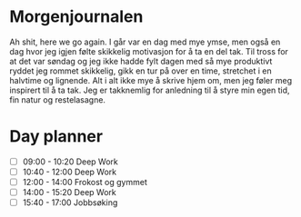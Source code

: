# Morgenjournalen
Ah shit, here we go again. I går var en dag med mye ymse, men også en dag hvor jeg igjen følte skikkelig motivasjon for å ta en del tak. Til tross for at det var søndag og jeg ikke hadde fylt dagen med så mye produktivt ryddet jeg rommet skikkelig, gikk en tur på over en time, stretchet i en halvtime og lignende. Alt i alt ikke mye å skrive hjem om, men jeg føler meg inspirert til å ta tak. Jeg er takknemlig for anledning til å styre min egen tid, fin natur og restelasagne.
# Day planner
- [ ] 09:00 - 10:20 Deep Work
- [ ] 10:40 - 12:00 Deep Work
- [ ] 12:00 - 14:00 Frokost og gymmet
- [ ] 14:00 - 15:20 Deep Work
- [ ] 15:40 - 17:00 Jobbsøking 